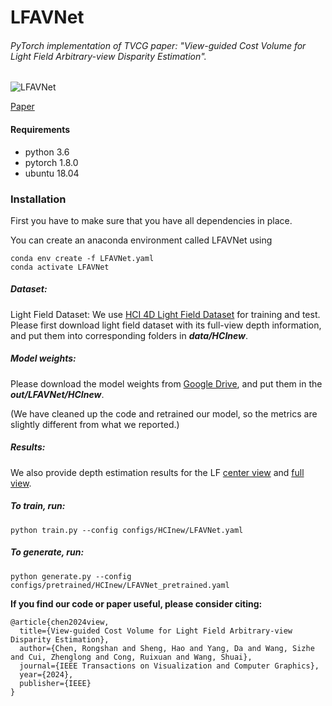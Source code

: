 # LFAVNet

###### *PyTorch implementation of TVCG paper: "View-guided Cost Volume for Light Field Arbitrary-view Disparity Estimation"*.
![LFAVNet](./LFAVNet.gif)

[Paper](https://ieeexplore.ieee.org/abstract/document/10664533)
#### Requirements

- python 3.6
- pytorch 1.8.0
- ubuntu 18.04

### Installation

First you have to make sure that you have all dependencies in place. 

You can create an anaconda environment called LFAVNet using

```
conda env create -f LFAVNet.yaml
conda activate LFAVNet
```

##### Dataset: 

Light Field Dataset: We use [HCI 4D Light Field Dataset](https://lightfield-analysis.uni-konstanz.de/) for training and test. Please first download light field dataset with its full-view depth information, and put them into corresponding folders in ***data/HCInew***.

##### Model weights: 
Please download the model weights from [Google Drive](https://drive.google.com/file/d/1lhDqVPa-QnpK_wX9oN2HPBkaVdmPzsOv/view?usp=sharing), and put them in the ***out/LFAVNet/HCInew***.

(We have cleaned up the code and retrained our model, so the metrics are slightly different from what we reported.)

##### Results:
We also provide depth estimation results for the LF [center view](https://drive.google.com/file/d/1isMNCY1tWptFIJcYekTpj6bZs4oBGtv4/view?usp=sharing) and [full view](XX).

##### To train, run:

```
python train.py --config configs/HCInew/LFAVNet.yaml 
```

##### To generate, run:

```
python generate.py --config configs/pretrained/HCInew/LFAVNet_pretrained.yaml 
```



**If you find our code or paper useful, please consider citing:**
```
@article{chen2024view,
  title={View-guided Cost Volume for Light Field Arbitrary-view Disparity Estimation},
  author={Chen, Rongshan and Sheng, Hao and Yang, Da and Wang, Sizhe and Cui, Zhenglong and Cong, Ruixuan and Wang, Shuai},
  journal={IEEE Transactions on Visualization and Computer Graphics},
  year={2024},
  publisher={IEEE}
}
```

